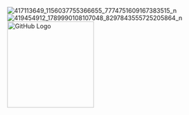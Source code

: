 ![417113649_1156037755366655_7774751609167383515_n](https://github.com/Davitpurceladze/midtermTBC/assets/111928562/0e14f629-5f72-48a0-a364-4c5b3c6dca7f)
![419454912_1789990108107048_8297843555725205864_n](https://github.com/Davitpurceladze/midtermTBC/assets/111928562/12a60fc5-2259-4fc8-9906-be9af9d68bdf)
<img src="https://github.com/Davitpurceladze/midtermTBC/assets/111928562/0e14f629-5f72-48a0-a364-4c5b3c6dca7f)https://github.com/Davitpurceladze/midtermTBC/assets/111928562/0e14f629-5f72-48a0-a364-4c5b3c6dca7f" alt="GitHub Logo" width="200"/>
